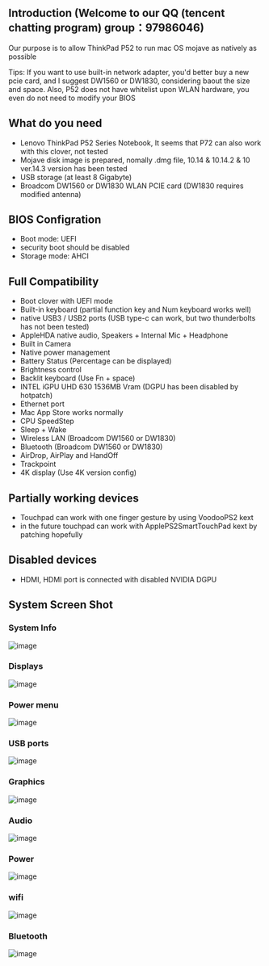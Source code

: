 ## Introduction (Welcome to our QQ (tencent chatting program) group：97986046)
Our purpose is to allow ThinkPad P52 to run mac OS mojave as natively as possible

Tips: If you want to use built-in network adapter, you'd better buy a new pcie card, and I suggest DW1560 or DW1830, considering baout the size and space. Also, P52 does not have whitelist upon WLAN hardware, you even do not need to modify your BIOS

## What do you need
- Lenovo ThinkPad P52 Series Notebook, It seems that P72 can also work with this clover, not tested
- Mojave disk image is prepared, nomally .dmg file, 10.14 & 10.14.2 & 10 ver.14.3 version has been tested
- USB storage (at least 8 Gigabyte)
- Broadcom DW1560 or DW1830 WLAN PCIE card (DW1830 requires modified antenna)

## BIOS Configration
- Boot mode: UEFI
- security boot should be disabled
- Storage mode: AHCI

## Full Compatibility
- Boot clover with UEFI mode
- Built-in keyboard (partial function key and Num keyboard works well)
- native USB3 / USB2 ports (USB type-c can work, but two thunderbolts has not been tested)
- AppleHDA native audio, Speakers + Internal Mic + Headphone
- Built in Camera
- Native power management
- Battery Status (Percentage can be displayed)
- Brightness control 
- Backlit keyboard (Use Fn + space)
- INTEL iGPU UHD 630 1536MB Vram (DGPU has been disabled by hotpatch)
- Ethernet port
- Mac App Store works normally
- CPU SpeedStep
- Sleep + Wake
- Wireless LAN (Broadcom DW1560 or DW1830)
- Bluetooth (Broadcom DW1560 or DW1830)
- AirDrop, AirPlay and HandOff
- Trackpoint
- 4K display (Use 4K version config)
## Partially working devices
- Touchpad can work with one finger gesture by using VoodooPS2 kext
- in the future touchpad can work with ApplePS2SmartTouchPad kext by patching hopefully

## Disabled devices
- HDMI, HDMI port is connected with disabled NVIDIA DGPU

## System Screen Shot
### System Info
![image](https://github.com/liuyishengalan/ThinkPad-P52-Hackintosh-10.14.X-/blob/master/Screen%20Shot/System%20Info.png)
### Displays
![image](https://github.com/liuyishengalan/ThinkPad-P52-Hackintosh-10.14.X-/blob/master/Screen%20Shot/Displays.png)
### Power menu
![image](https://github.com/liuyishengalan/ThinkPad-P52-Hackintosh-10.14.X-/blob/master/Screen%20Shot/Power%20menu.png)
### USB ports
![image](https://github.com/liuyishengalan/ThinkPad-P52-Hackintosh-10.14.X-/blob/master/Screen%20Shot/USB%20ports.png)
### Graphics
![image](https://github.com/liuyishengalan/ThinkPad-P52-Hackintosh-10.14.X-/blob/master/Screen%20Shot/Graphics.png)
### Audio
![image](https://github.com/liuyishengalan/ThinkPad-P52-Hackintosh-10.14.X-/blob/master/Screen%20Shot/Audio.png)
### Power
![image](https://github.com/liuyishengalan/ThinkPad-P52-Hackintosh-10.14.X-/blob/master/Screen%20Shot/Power.png)
### wifi
![image](https://github.com/liuyishengalan/ThinkPad-P52-Hackintosh-10.14.X-/blob/master/Screen%20Shot/Wifi.png)
### Bluetooth
![image](https://github.com/liuyishengalan/ThinkPad-P52-Hackintosh-10.14.X-/blob/master/Screen%20Shot/Bluetooth.png)


